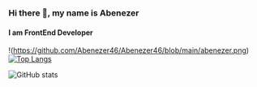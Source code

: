 ### Hi there 👋, my name is Abenezer
#### I am FrontEnd Developer
!(https://github.com/Abenezer46/Abenezer46/blob/main/abenezer.png)
[![Top Langs](https://github-readme-stats.vercel.app/api/top-langs/?username=Abenezer46&hide=c)](https://github.com/anuraghazra/github-readme-stats)

![GitHub stats](https://github-readme-stats.vercel.app/api?username=Abenezer46&hide=contribs,prs)
